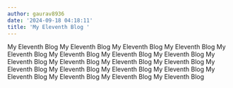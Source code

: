 ```yaml
---
author: gaurav8936
date: '2024-09-18 04:18:11'
title: 'My Eleventh Blog '
---
```


My Eleventh Blog My Eleventh Blog My Eleventh Blog My Eleventh Blog My Eleventh Blog My Eleventh Blog My Eleventh Blog My Eleventh Blog My Eleventh Blog My Eleventh Blog My Eleventh Blog My Eleventh Blog My Eleventh Blog My Eleventh Blog My Eleventh Blog My Eleventh Blog My Eleventh Blog My Eleventh Blog My Eleventh Blog My Eleventh Blog 
